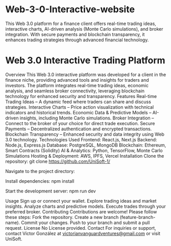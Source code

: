 # Web-3-0-Interactive-website
This Web 3.0 platform for a finance client offers real-time trading ideas, interactive charts, AI-driven analysis (Monte Carlo simulations), and broker integration. With secure payments and blockchain transparency, it enhances trading strategies through advanced financial technology.
# Web 3.0 Interactive Trading Platform
Overview
This Web 3.0 interactive platform was developed for a client in the finance niche, providing advanced tools and insights for traders and investors. The platform integrates real-time trading ideas, economic analysis, and seamless broker connectivity, leveraging blockchain technology for enhanced security and transparency.
Features
Real-time Trading Ideas – A dynamic feed where traders can share and discuss strategies.
Interactive Charts – Price action visualization with technical indicators and historical trends.
Economic Data & Predictive Models – AI-driven insights, including Monte Carlo simulations.
Broker Integration – Connect to the broker of your choice for direct trade execution.
Secure Payments – Decentralized authentication and encrypted transactions.
Blockchain Transparency – Enhanced security and data integrity using Web 3.0 technology.
Technologies Used
Frontend: React.js, Next.js
Backend: Node.js, Express.js
Database: PostgreSQL, MongoDB
Blockchain: Ethereum, Smart Contracts (Solidity)
AI & Analytics: Python, TensorFlow, Monte Carlo Simulations
Hosting & Deployment: AWS, IPFS, Vercel
Installation
Clone the repository:
 git clone https://github.com/UniSoft-1/


Navigate to the project directory:


Install dependencies:
 npm install


Start the development server:
 npm run dev


Usage
Sign up or connect your wallet.
Explore trading ideas and market insights.
Analyze charts and predictive models.
Execute trades through your preferred broker.
Contributing
Contributions are welcome! Please follow these steps:
Fork the repository.
Create a new branch (feature-branch-name).
Commit your changes.
Push to your branch and submit a pull request.
License
No License provided.
Contact
For inquiries or support, contact Víctor González at victorianvanguardventures@gmail.com or visit UniSoft.
